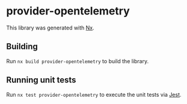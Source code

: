 # provider-opentelemetry

This library was generated with [Nx](https://nx.dev).

## Building

Run `nx build provider-opentelemetry` to build the library.

## Running unit tests

Run `nx test provider-opentelemetry` to execute the unit tests via [Jest](https://jestjs.io).
